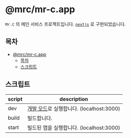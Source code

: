 # @mrc/mr-c.app

`Mr.C` 의 메인 서비스 프로젝트입니다.
[`nextjs`](https://nextjs.org) 로 구현되었습니다.

## 목차

- [@mrc/mr-c.app](#mrcmr-capp)
  - [목차](#목차)
  - [스크립트](#스크립트)

## 스크립트

| script | description                                                                                                                 |
| ------ | --------------------------------------------------------------------------------------------------------------------------- |
| dev    | [개발 모드](https://nextjs.org/docs/getting-started/installation#run-the-development-server)로 실행합니다. (localhost:3000) |
| build  | 빌드합니다.                                                                                                                 |
| start  | 빌드된 앱을 실행합니다. (localhost:3000)                                                                                    |
